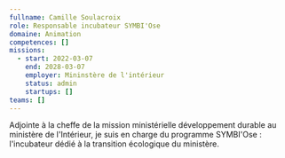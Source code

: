 ```yaml
---
fullname: Camille Soulacroix
role: Responsable incubateur SYMBI'Ose
domaine: Animation
competences: []
missions:
  - start: 2022-03-07
    end: 2028-03-07
    employer: Mininstère de l'intérieur
    status: admin
    startups: []
teams: []
---
```

Adjointe à la cheffe de la mission ministérielle développement durable au ministère de l'Intérieur, je suis en charge du programme SYMBI'Ose : l'incubateur dédié à la transition écologique du ministère. 